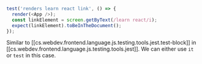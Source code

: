 
```js
test('renders learn react link', () => {
  render(<App />);
  const linkElement = screen.getByText(/learn react/i);
  expect(linkElement).toBeInTheDocument();
});
```

Similar to [[cs.webdev.frontend.language.js.testing.tools.jest.test-block]] in [[cs.webdev.frontend.language.js.testing.tools.jest]]. We can either use `it` or `test` in this case.
